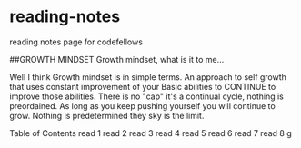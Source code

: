 # reading-notes
reading notes page for codefellows

##GROWTH MINDSET
Growth mindset, what is it to me...

Well I think Growth mindset is in simple terms. An approach to self growth that uses constant improvement of your Basic abilities to CONTINUE to improve those abilities. There is no "cap" it's a continual cycle, nothing is preordained. As long as you keep pushing yourself you will continue to grow. Nothing is predetermined they sky is the limit.

Table of Contents
read 1
read 2
read 3
read 4
read 5
read 6
read 7
read 8
g
